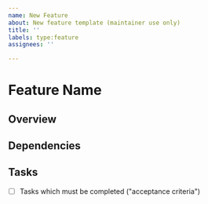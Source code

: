 ```yaml
---
name: New Feature
about: New feature template (maintainer use only)
title: ''
labels: type:feature
assignees: ''

---
```


# Feature Name

## Overview

<!---
high-level overview of the feature
-->

## Dependencies

<!---
Link to any dependent issues in bullet form or subtask form
-->

## Tasks

- [ ] Tasks which must be completed ("acceptance criteria")
